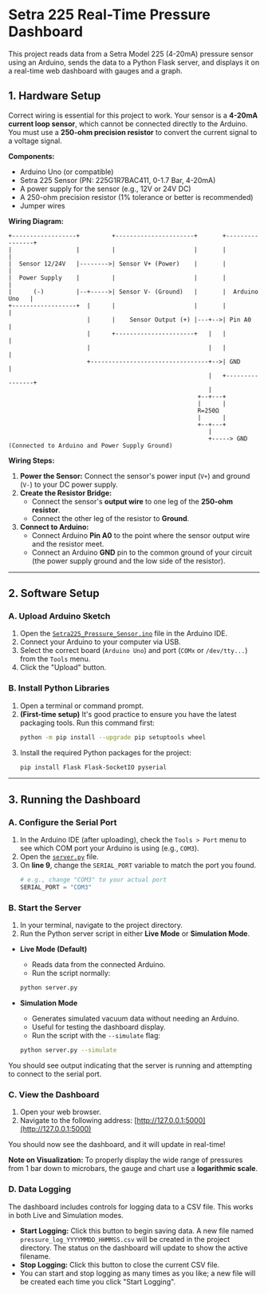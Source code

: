 # Setra 225 Real-Time Pressure Dashboard

This project reads data from a Setra Model 225 (4-20mA) pressure sensor using an Arduino, sends the data to a Python Flask server, and displays it on a real-time web dashboard with gauges and a graph.

## 1. Hardware Setup

Correct wiring is essential for this project to work. Your sensor is a **4-20mA current loop sensor**, which cannot be connected directly to the Arduino. You must use a **250-ohm precision resistor** to convert the current signal to a voltage signal.

**Components:**
*   Arduino Uno (or compatible)
*   Setra 225 Sensor (PN: 225G1R7BAC411, 0-1.7 Bar, 4-20mA)
*   A power supply for the sensor (e.g., 12V or 24V DC)
*   A 250-ohm precision resistor (1% tolerance or better is recommended)
*   Jumper wires

**Wiring Diagram:**

```
+------------------+         +----------------------+       +----------------+
|                  |         |                      |       |                |
|  Sensor 12/24V   |-------->| Sensor V+ (Power)    |       |                |
|  Power Supply    |         |                      |       |                |
|      (-)         |--+----->| Sensor V- (Ground)   |       |  Arduino Uno   |
+------------------+  |      |                      |       |                |
                      |      |    Sensor Output (+) |---+-->| Pin A0         |
                      |      +----------------------+   |   |                |
                      |                                 |   |                |
                      +---------------------------------+-->| GND            |
                                                        |   +----------------+
                                                        |
                                                     +--+---+
                                                     |      |
                                                     R=250Ω
                                                     |      |
                                                     +--+---+
                                                        |
                                                        +-----> GND (Connected to Arduino and Power Supply Ground)
```

**Wiring Steps:**
1.  **Power the Sensor:** Connect the sensor's power input (`V+`) and ground (`V-`) to your DC power supply.
2.  **Create the Resistor Bridge:**
    *   Connect the sensor's **output wire** to one leg of the **250-ohm resistor**.
    *   Connect the other leg of the resistor to **Ground**.
3.  **Connect to Arduino:**
    *   Connect Arduino **Pin A0** to the point where the sensor output wire and the resistor meet.
    *   Connect an Arduino **GND** pin to the common ground of your circuit (the power supply ground and the low side of the resistor).

---

## 2. Software Setup

### A. Upload Arduino Sketch
1.  Open the [`Setra225_Pressure_Sensor.ino`](Setra225_Pressure_Sensor.ino:1) file in the Arduino IDE.
2.  Connect your Arduino to your computer via USB.
3.  Select the correct board (`Arduino Uno`) and port (`COMx` or `/dev/tty...`) from the `Tools` menu.
4.  Click the "Upload" button.

### B. Install Python Libraries
1.  Open a terminal or command prompt.
2.  **(First-time setup)** It's good practice to ensure you have the latest packaging tools. Run this command first:
    ```bash
    python -m pip install --upgrade pip setuptools wheel
    ```
3.  Install the required Python packages for the project:
    ```bash
    pip install Flask Flask-SocketIO pyserial
    ```

---

## 3. Running the Dashboard

### A. Configure the Serial Port
1.  In the Arduino IDE (after uploading), check the `Tools > Port` menu to see which COM port your Arduino is using (e.g., `COM3`).
2.  Open the [`server.py`](server.py:1) file.
3.  On **line 9**, change the `SERIAL_PORT` variable to match the port you found.
    ```python
    # e.g., change "COM3" to your actual port
    SERIAL_PORT = "COM3"
    ```

### B. Start the Server
1.  In your terminal, navigate to the project directory.
2.  Run the Python server script in either **Live Mode** or **Simulation Mode**.

*   **Live Mode (Default)**
    *   Reads data from the connected Arduino.
    *   Run the script normally:
    ```bash
    python server.py
    ```

*   **Simulation Mode**
    *   Generates simulated vacuum data without needing an Arduino.
    *   Useful for testing the dashboard display.
    *   Run the script with the `--simulate` flag:
    ```bash
    python server.py --simulate
    ```
You should see output indicating that the server is running and attempting to connect to the serial port.

### C. View the Dashboard
1.  Open your web browser.
2.  Navigate to the following address:
    [http://127.0.0.1:5000](http://127.0.0.1:5000)

You should now see the dashboard, and it will update in real-time!

**Note on Visualization:** To properly display the wide range of pressures from 1 bar down to microbars, the gauge and chart use a **logarithmic scale**.

### D. Data Logging
The dashboard includes controls for logging data to a CSV file. This works in both Live and Simulation modes.
*   **Start Logging:** Click this button to begin saving data. A new file named `pressure_log_YYYYMMDD_HHMMSS.csv` will be created in the project directory. The status on the dashboard will update to show the active filename.
*   **Stop Logging:** Click this button to close the current CSV file.
*   You can start and stop logging as many times as you like; a new file will be created each time you click "Start Logging".